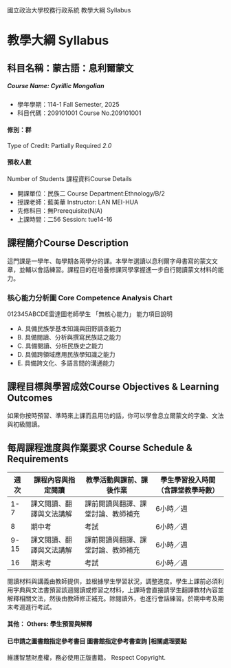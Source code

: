 國立政治大學校務行政系統 教學大綱 Syllabus
# 教學大綱 Syllabus
##  科目名稱：蒙古語：息利爾蒙文
#####  Course Name: Cyrillic Mongolian
  * 學年學期：114-1 Fall Semester, 2025 
  * 科目代碼：209101001 Course No.209101001
#### 修別：群
Type of Credit: Partially Required 
_2.0_
#### 預收人數
Number of Students
課程資料Course Details
  * 開課單位：民族二 Course Department:Ethnology/B/2 
  * 授課老師：藍美華 Instructor: LAN MEI-HUA 
  * 先修科目：無Prerequisite(N/A)
  * 上課時間：二56 Session: tue14-16 
##  課程簡介Course Description
這門課是一學年、每學期各兩學分的課。本學年選讀以息利爾字母書寫的蒙文文章，並輔以會話練習。課程目的在培養修課同學掌握進一步自行閱讀蒙文材料的能力。
###  核心能力分析圖 Core Competence Analysis Chart
012345ABCDE雷達圖老師學生
「無核心能力」 
能力項目說明
  * A. 具備民族學基本知識與田野調查能力
  * B. 具備閱讀、分析與撰寫民族誌之能力
  * C. 具備閱讀、分析民族史之能力
  * D. 具備跨領域應用民族學知識之能力
  * E. 具備跨文化、多語言間的溝通能力
##  課程目標與學習成效Course Objectives & Learning Outcomes 
如果你按時預習、準時來上課而且用功的話，你可以學會息立爾蒙文的字彙、文法與初級閱讀。
##  每周課程進度與作業要求 Course Schedule & Requirements
週次 |  課程內容與指定閱讀 |  教學活動與課前、課後作業 |  學生學習投入時間 （含課堂教學時數）  
---|---|---|---  
1-7 |  課文閱讀、翻譯與文法講解 |  課前閱讀與翻譯、課堂討論、教師補充 |  6小時／週  
8 |  期中考 |  考試 |  6小時／週  
9-15 |  課文閱讀、翻譯與文法講解 |  課前閱讀與翻譯、課堂討論、教師補充 |  6小時／週  
16 |  期末考 |  考試 |  6小時／週  
閱讀材料與講義由教師提供，並根據學生學習狀況，調整進度。學生上課前必須利用字典與文法書預習該週閱讀或修習之材料，上課時會直接請學生翻譯教材內容並解釋相關文法，然後由教師修正補充。除閱讀外，也進行會話練習。於期中考及期末考週進行考試。
####  其他： Others: 學生預習與解釋 
####  已申請之圖書館指定參考書目  圖書館指定參考書查詢 |相關處理要點
維護智慧財產權，務必使用正版書籍。 Respect Copyright.